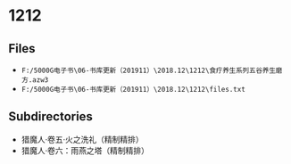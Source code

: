 # 1212

## Files

- `F:/5000G电子书\06-书库更新（201911）\2018.12\1212\食疗养生系列五谷养生磨方.azw3`
- `F:/5000G电子书\06-书库更新（201911）\2018.12\1212\files.txt`

## Subdirectories

- 猎魔人·卷五·火之洗礼（精制精排）
- 猎魔人·卷六：雨燕之塔（精制精排）
